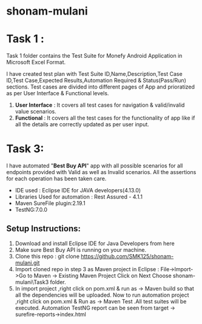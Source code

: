 # shonam-mulani
# Task 1 :
Task 1 folder contains the Test Suite for Monefy Android Application in Microsoft Excel Format.

I have created test plan with Test Suite ID,Name,Description,Test Case ID,Test Case,Expected Results,Automation Required & Status(Pass/Run) sections.
Test cases are divided into different pages of App and prioratized as per User Interface & Functional levels.
1. **User Interface** : It covers all test cases for navigation & valid/invalid value scenarios.
2. **Functional** : It covers all the test cases for the functionality of app like if all the details are correctly updated as per user input.

# Task 3:
I have automated "**Best Buy API**" app with all possible scenarios for all endpoints provided with Valid as well as Invalid scenarios.
All the assertions for each operation has been taken care.
- IDE used : Eclipse IDE for JAVA developers(4.13.0)
- Libraries Used for automation : Rest Assured - 4.1.1
- Maven SureFile plugin:2.19.1
- TestNG:7.0.0

## Setup Instructions:

1. Download and install Eclipse IDE for Java Developers from here
2. Make sure Best Buy API is running on your machine.
3. Clone this repo : 
git clone https://github.com/SMK125/shonam-mulani.git
4. Import cloned repo in step 3 as Maven project in Eclipse
:
File->Import->Go to Maven -> Existing Maven Project 
Click on Next
Choose shonam-mulani\Task3 folder.
5. In import project ,right click on pom.xml & run as -> Maven build so that all the dependencies will be uploaded.
Now to run automation project ,right click on pom.xml & Run as -> Maven Test .All test suites will be executed.
Automation TestNG report can be seen from target -> surefire-reports->index.html
